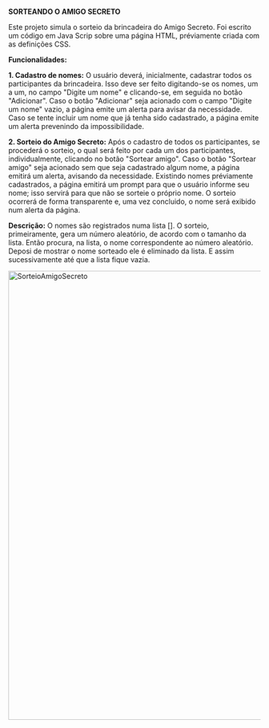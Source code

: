 **SORTEANDO O AMIGO SECRETO**

Este projeto simula o sorteio da brincadeira do Amigo Secreto. Foi escrito um código em Java Scrip sobre uma página HTML, préviamente criada com as definições CSS.

**Funcionalidades:**

**1. Cadastro de nomes:** O usuário deverá, inicialmente, cadastrar todos os participantes da brincadeira. Isso deve ser feito digitando-se os nomes, um a um, no campo "Digite um nome" e clicando-se, em seguida no botão "Adicionar". Caso o botão "Adicionar" seja acionado com o campo "Digite um nome" vazio, a página emite um alerta para avisar da necessidade. Caso se tente incluir um nome que já tenha sido cadastrado, a página emite um alerta prevenindo da impossibilidade.

**2. Sorteio do Amigo Secreto:** Após o cadastro de todos os participantes, se procederá o sorteio, o qual será feito por cada um dos participantes, individualmente, clicando no botão "Sortear amigo". Caso o botão "Sortear amigo" seja acionado sem que seja cadastrado algum nome, a página emitirá um alerta, avisando da necessidade. Existindo nomes préviamente cadastrados, a página emitirá um prompt para que o usuário informe seu nome; isso servirá para que não se sorteie o próprio nome. O sorteio ocorrerá de forma transparente e, uma vez concluido, o nome será exibido num alerta da página.

**Descrição:** O nomes são registrados numa lista []. O sorteio, primeiramente, gera um número aleatório, de acordo com o tamanho da lista. Então procura, na lista, o nome correspondente ao número aleatório. Deposi de mostrar o nome sorteado ele é eliminado da lista. E assim sucessivamente até que a lista fique vazia.


<img width="1918" height="896" alt="SorteioAmigoSecreto" src="https://github.com/user-attachments/assets/081fdd1a-9c1c-4e2e-a2d4-619e6a49cd49" />
